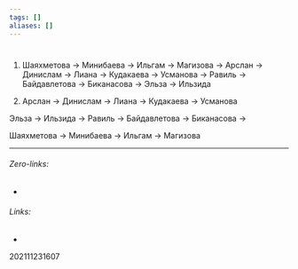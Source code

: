 ```yaml
---
tags: []
aliases: []
---
```

# 

1) Шаяхметова -> Минибаева -> Ильгам -> Магизова -> Арслан -> Динислам -> Лиана -> Кудакаева -> 
Усманова -> Равиль -> Байдавлетова -> Биканасова -> Эльза -> Ильзида



2)  Арслан -> Динислам -> Лиана -> Кудакаева -> Усманова

Эльза -> Ильзида -> Равиль -> Байдавлетова -> Биканасова -> 

Шаяхметова -> Минибаева -> Ильгам -> Магизова

___
###### Zero-links:
-
###### Links:
-

202111231607